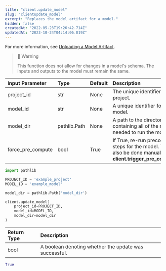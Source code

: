 ```yaml
---
title: "client.update_model"
slug: "clientupdate_model"
excerpt: "Replaces the model artifact for a model."
hidden: false
createdAt: "2022-05-23T19:26:42.714Z"
updatedAt: "2023-10-24T04:14:06.819Z"
---
```

For more information, see [Uploading a Model Artifact](doc:uploading-model-artifacts).

> 🚧 Warning
> 
> This function does not allow for changes in a model's schema. The inputs and outputs to the model must remain the same.

| Input Parameter   | Type         | Default | Description                                                                                                                       |
| :---------------- | :----------- | :------ | :-------------------------------------------------------------------------------------------------------------------------------- |
| project_id        | str          | None    | The unique identifier for the project.                                                                                            |
| model_id          | str          | None    | A unique identifier for the model.                                                                                                |
| model_dir         | pathlib.Path | None    | A path to the directory containing all of the model files needed to run the model.                                                |
| force_pre_compute | bool         | True    | If True, re-run precomputation steps for the model. This can also be done manually by calling **client.trigger_pre_computation**. |

```python Usage
import pathlib

PROJECT_ID = 'example_project'
MODEL_ID = 'example_model'

model_dir = pathlib.Path('model_dir')

client.update_model(
    project_id=PROJECT_ID,
    model_id=MODEL_ID,
    model_dir=model_dir
)
```



| Return Type | Description                                           |
| :---------- | :---------------------------------------------------- |
| bool        | A boolean denoting whether the update was successful. |

```python Response
True
```